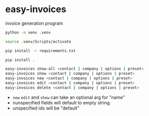 # easy-invoices

invoice generation program

```bash
python -m venv .venv
```

```bash
source .venv/Scripts/activate
```

```bash
pip install -r requirements.txt
```

```bash
pip install .
```

```bash
easy-invoices show-all <contact | company | options | preset>
easy-invoices show <contact | company | options | preset>
easy-invoices new <contact | company | options | preset>
easy-invoices edit <contact | company | options | preset>
easy-invoices delete <contact | company | options | preset>
```

- `new` `edit` and `show` can take an optional arg for "name"
- nunspecified fields will default to empty string.
- unspecified ids will be "default"
